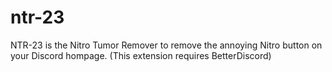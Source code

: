 # ntr-23
NTR-23 is the Nitro Tumor Remover to remove the annoying Nitro button on your Discord hompage.
(This extension requires BetterDiscord)
